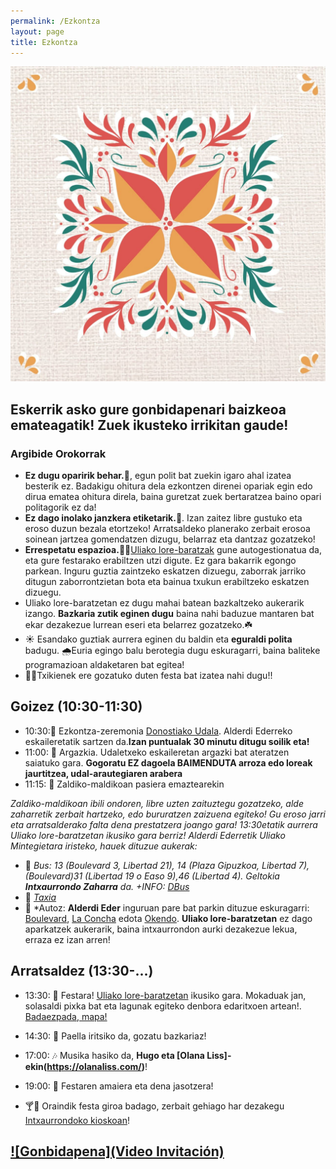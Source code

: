 ```yaml
---
permalink: /Ezkontza
layout: page
title: Ezkontza
---
```

![Logo](https://github.com/IzaroBlog/IzaroBlog.github.io/blob/main/_images/Ezkontza/logo.jpg?raw=true)

## Eskerrik asko gure gonbidapenari baizkeoa emateagatik! Zuek ikusteko irrikitan gaude!

### Argibide Orokorrak
- **Ez dugu oparirik behar.🎁**, egun polit bat zuekin igaro ahal izatea besterik ez. Badakigu ohitura dela ezkontzen direnei opariak egin edo dirua ematea ohitura direla, baina guretzat zuek bertaratzea baino opari politagorik ez da! 
- **Ez dago inolako janzkera etiketarik.🎩**. Izan zaitez libre gustuko eta eroso duzun bezala etortzeko! Arratsaldeko planerako zerbait erosoa soinean jartzea gomendatzen dizugu, belarraz eta dantzaz gozatzeko!
- **Errespetatu espazioa.**🌳🚯[Uliako lore-baratzak](https://uliakolorebaratzak.wordpress.com/uliako-lore-baratzak-proiektua-2/) gune autogestionatua da, eta gure festarako erabiltzen utzi digute. Ez gara bakarrik egongo parkean. Inguru guztia zaintzeko eskatzen dizuegu, zaborrak jarriko ditugun zaborrontzietan bota eta bainua txukun erabiltzeko eskatzen dizuegu.
- Uliako lore-baratzetan ez dugu mahai batean bazkaltzeko aukerarik izango. **Bazkaria zutik eginen dugu** baina nahi baduzue mantaren bat ekar dezakezue lurrean eseri eta belarrez gozatzeko.☘️
- ☀️ Esandako guztiak aurrera eginen du baldin eta **eguraldi polita** badugu. 🌧Euria egingo balu berotegia dugu eskuragarri, baina baliteke programazioan aldaketaren bat egitea!
- 🤹‍♀️Txikienek ere gozatuko duten festa bat izatea nahi dugu!!

## Goizez (10:30-11:30)
- 10:30:💍 Ezkontza-zeremonia [Donostiako Udala](https://www.openstreetmap.org/?mlat=43.32126&mlon=-1.98556#map=19/43.32126/-1.98556&layers=N). Alderdi Ederreko eskaileretatik sartzen da.**Izan puntualak 30 minutu ditugu soilik eta!**
- 11:00: 📸 Argazkia. Udaletxeko eskaileretan argazki bat ateratzen saiatuko gara.
**Gogoratu EZ dagoela BAIMENDUTA arroza edo loreak jaurtitzea, udal-arautegiaren arabera**
- 11:15: 🎠 Zaldiko-maldikoan pasiera emaztearekin  

*Zaldiko-maldikoan ibili ondoren, libre uzten zaituztegu gozatzeko, alde zaharretik zerbait hartzeko, edo bururatzen zaizuena egiteko! Gu eroso jarri eta arratsalderako falta dena prestatzera joango gara! 13:30etatik aurrera Uliako lore-baratzetan ikusiko gara berriz!*
*Alderdi Ederretik Uliako Mintegietara iristeko, hauek dituzue aukerak:*
- 🚌 *Bus: 13 (Boulevard 3, Libertad 21), 14 (Plaza Gipuzkoa, Libertad 7), (Boulevard)31 (Libertad 19 o Easo 9),46 (Libertad 4). Geltokia **Intxaurrondo Zaharra** da. +INFO: [DBus](https://dbus.eus/)*
- 🚕 *[Taxia](https://www.donostia.eus/ataria/es/web/info/taxia)* 
- 🚗 *Autoz: **Alderdi Eder** inguruan pare bat parkin dituzue eskuragarri: [Boulevard](https://www.telpark.com/es/ciudades/donostia-san-sebastian/parking-boulevard/), [La Concha](https://www.telpark.com/es/ciudades/donostia-san-sebastian/parking-la-concha/) edota [Okendo](https://www.telpark.com/es/ciudades/donostia-san-sebastian/parking-okendo/). **Uliako lore-baratzetan** ez dago aparkatzek aukerarik, baina intxaurrondon aurki dezakezue lekua, erraza ez izan arren!

## Arratsaldez (13:30-...)

- 13:30: 💃 Festara! [Uliako lore-baratzetan](https://uliakolorebaratzak.wordpress.com/uliako-lore-baratzak-proiektua-2/) ikusiko gara. Mokaduak jan, solasaldi pixka bat eta lagunak egiteko denbora edaritxoen artean!.  [Badaezpada, mapa!](https://www.openstreetmap.org/?mlat=43.32221&mlon=-1.95368#map=19/43.32221/-1.95368&layers=N)
- 14:30: 🥘 Paella iritsiko da, gozatu bazkariaz!
- 17:00: 🎶 Musika hasiko da,  **Hugo eta [Olana Liss]-ekin(https://olanaliss.com/)**!  
- 19:00: 💪 Festaren amaiera eta dena jasotzera!  

- 🍸🍻 Oraindik festa giroa badago, zerbait gehiago har dezakegu [Intxaurrondoko kioskoan](https://www.openstreetmap.org/?mlat=43.32005&mlon=-1.95124#map=19/43.32005/-1.95124&layers=N)!


## [![Gonbidapena](Video Invitación)](https://github.com/IzaroBlog/IzaroBlog.github.io/blob/main/_materials/video_es.mp4)
